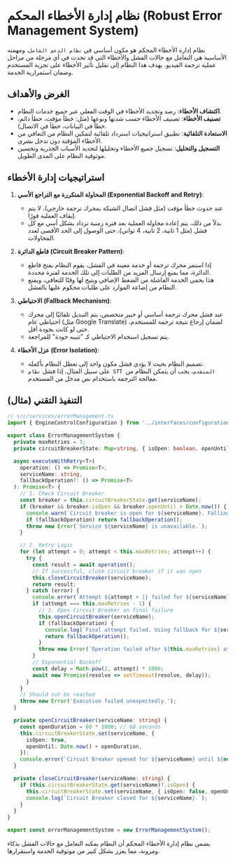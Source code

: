 # نظام إدارة الأخطاء المحكم (Robust Error Management System)

نظام إدارة الأخطاء المحكم هو مكون أساسي في `نظام الدعم الشامل`، ومهمته الأساسية هي التعامل مع حالات الفشل والأخطاء التي قد تحدث في أي مرحلة من مراحل عملية ترجمة الفيديو. يهدف هذا النظام إلى تقليل تأثير الأخطاء على تجربة المستخدم وضمان استمرارية الخدمة.

## الغرض والأهداف

*   **اكتشاف الأخطاء**: رصد وتحديد الأخطاء في الوقت الفعلي عبر جميع خدمات النظام.
*   **تصنيف الأخطاء**: تصنيف الأخطاء حسب شدتها ونوعها (مثل: خطأ مؤقت، خطأ دائم، خطأ في البيانات، خطأ في الاتصال).
*   **الاستعادة التلقائية**: تطبيق استراتيجيات استرداد تلقائية لتمكين النظام من التعافي من الأخطاء المؤقتة دون تدخل بشري.
*   **التسجيل والتحليل**: تسجيل جميع الأخطاء وتحليلها لتحديد الأسباب الجذرية وتحسين موثوقية النظام على المدى الطويل.

## استراتيجيات إدارة الأخطاء

1.  **المحاولة المتكررة مع التراجع الأسي (Exponential Backoff and Retry)**:
    *   عند حدوث خطأ مؤقت (مثل فشل اتصال الشبكة بمحرك ترجمة خارجي)، لا يتم إيقاف العملية فورًا.
    *   بدلاً من ذلك، يتم إعادة محاولة العملية بعد فترة زمنية تزداد بشكل أسي مع كل فشل (مثل 1 ثانية، 2 ثانية، 4 ثواني)، حتى الوصول إلى الحد الأقصى لعدد المحاولات.

2.  **قاطع الدائرة (Circuit Breaker Pattern)**:
    *   إذا استمر محرك ترجمة أو خدمة معينة في الفشل، يقوم النظام بفتح قاطع الدائرة، مما يمنع إرسال المزيد من الطلبات إلى تلك الخدمة لفترة محددة.
    *   هذا يحمي الخدمة الفاشلة من الضغط الإضافي ويتيح لها وقتًا للتعافي، ويمنع النظام من إضاعة الموارد على طلبات محكوم عليها بالفشل.

3.  **الاحتياطي (Fallback Mechanism)**:
    *   عند فشل محرك ترجمة أساسي أو خبير متخصص، يتم التبديل تلقائيًا إلى محرك احتياطي عام (مثل Google Translate) لضمان إرجاع نتيجة ترجمة للمستخدم، حتى لو كانت بجودة أقل.
    *   يتم تسجيل استخدام الاحتياطي كـ "تنبيه جودة" للمراجعة.

4.  **عزل الأخطاء (Error Isolation)**:
    *   تصميم النظام بحيث لا يؤدي فشل مكون واحد إلى تعطل النظام بأكمله.
    *   على سبيل المثال، إذا فشل `نظام STT المتقدم`، يجب أن يتمكن النظام من معالجة الترجمة باستخدام نص مدخل من المستخدم.

## التنفيذ التقني (مثال)

```typescript
// src/services/errorManagement.ts
import { EngineControlConfiguration } from '../interfaces/configuration';

export class ErrorManagementSystem {
  private maxRetries = 3;
  private circuitBreakerState: Map<string, { isOpen: boolean, openUntil: number }> = new Map();

  async executeWithRetry<T>(
    operation: () => Promise<T>,
    serviceName: string,
    fallbackOperation?: () => Promise<T>
  ): Promise<T> {
    // 1. Check Circuit Breaker
    const breaker = this.circuitBreakerState.get(serviceName);
    if (breaker && breaker.isOpen && breaker.openUntil > Date.now()) {
      console.warn(`Circuit breaker is open for ${serviceName}. Falling back.`);
      if (fallbackOperation) return fallbackOperation();
      throw new Error(`Service ${serviceName} is unavailable.`);
    }

    // 2. Retry Logic
    for (let attempt = 0; attempt < this.maxRetries; attempt++) {
      try {
        const result = await operation();
        // If successful, close circuit breaker if it was open
        this.closeCircuitBreaker(serviceName);
        return result;
      } catch (error) {
        console.error(`Attempt ${attempt + 1} failed for ${serviceName}:`, error);
        if (attempt === this.maxRetries - 1) {
          // 3. Open Circuit Breaker on final failure
          this.openCircuitBreaker(serviceName);
          if (fallbackOperation) {
            console.log(`Final attempt failed. Using fallback for ${serviceName}.`);
            return fallbackOperation();
          }
          throw new Error(`Operation failed after ${this.maxRetries} attempts.`);
        }
        // Exponential Backoff
        const delay = Math.pow(2, attempt) * 1000;
        await new Promise(resolve => setTimeout(resolve, delay));
      }
    }
    // Should not be reached
    throw new Error('Execution failed unexpectedly.');
  }

  private openCircuitBreaker(serviceName: string) {
    const openDuration = 60 * 1000; // 60 seconds
    this.circuitBreakerState.set(serviceName, {
      isOpen: true,
      openUntil: Date.now() + openDuration,
    });
    console.error(`Circuit Breaker opened for ${serviceName} until ${new Date(Date.now() + openDuration).toLocaleTimeString()}`);
  }

  private closeCircuitBreaker(serviceName: string) {
    if (this.circuitBreakerState.get(serviceName)?.isOpen) {
      this.circuitBreakerState.set(serviceName, { isOpen: false, openUntil: 0 });
      console.log(`Circuit Breaker closed for ${serviceName}.`);
    }
  }
}

export const errorManagementSystem = new ErrorManagementSystem();
```

يضمن نظام إدارة الأخطاء المحكم أن النظام يمكنه التعامل مع حالات الفشل بذكاء ومرونة، مما يعزز بشكل كبير من موثوقية الخدمة واستقرارها.
